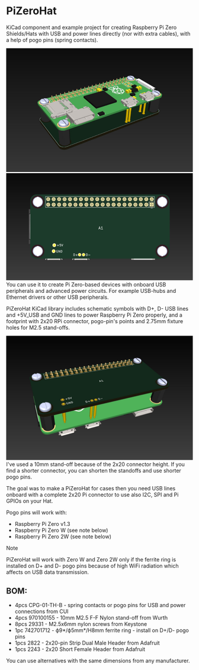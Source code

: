 # PiZeroHat

KiCad component and example project for creating Raspberry Pi Zero Shields/Hats with USB and power lines directly (nor with extra cables), with a help of pogo pins (spring contacts).

![Screenshot PiZeroHat_02](assets/PiZeroHat_02.jpg)
![Screenshot PiZeroHat_03](assets/PiZeroHat_03.jpg)
You can use it to create Pi Zero-based devices with onboard USB peripherals and advanced power circuits. For example USB-hubs and Ethernet drivers or other USB peripherals.

PiZeroHat KiCad library includes schematic symbols with D+, D- USB lines and +5V_USB and GND lines to power Raspberry Pi Zero properly, and a footprint with 2x20 RPi connector, pogo-pin's points and 2.75mm fixture holes for M2.5 stand-offs.

![Screenshot PiZeroHat_01](assets/PiZeroHat_01.jpg)
I've used a 10mm stand-off because of the 2x20 connector height. If you find a shorter connector, you can shorten the standoffs and use shorter pogo pins.

The goal was to make a PiZeroHat for cases then you need USB lines onboard with a complete 2x20 Pi connector to use also I2C, SPI and Pi GPIOs on your Hat.

Pogo pins will work with:
- Raspberry Pi Zero v1.3
- Raspberry Pi Zero W (see note below)
- Raspberry Pi Zero 2W (see note below)

> [!NOTE]
> PiZeroHat will work with Zero W and Zero 2W only if the ferrite ring is installed on D+ and D- pogo pins because of high WiFi radiation which affects on USB data transmission.

## BOM:
- 4pcs CPG-01-TH-B - spring contacts or pogo pins for USB and power connections from CUI
- 4pcs 970100155 - 10mm M2.5 F-F Nylon stand-off from Wurth
- 8pcs 29331 - M2.5x6mm nylon screws from Keystone
- 1pc 742701712 - ф9*/ф5mm*/H8mm ferrite ring - install on D+/D- pogo pins
- 1pcs 2822 - 2x20-pin Strip Dual Male Header from Adafruit
- 1pcs 2243 -  2x20 Short Female Header from Adafruit

You can use alternatives with the same dimensions from any manufacturer.